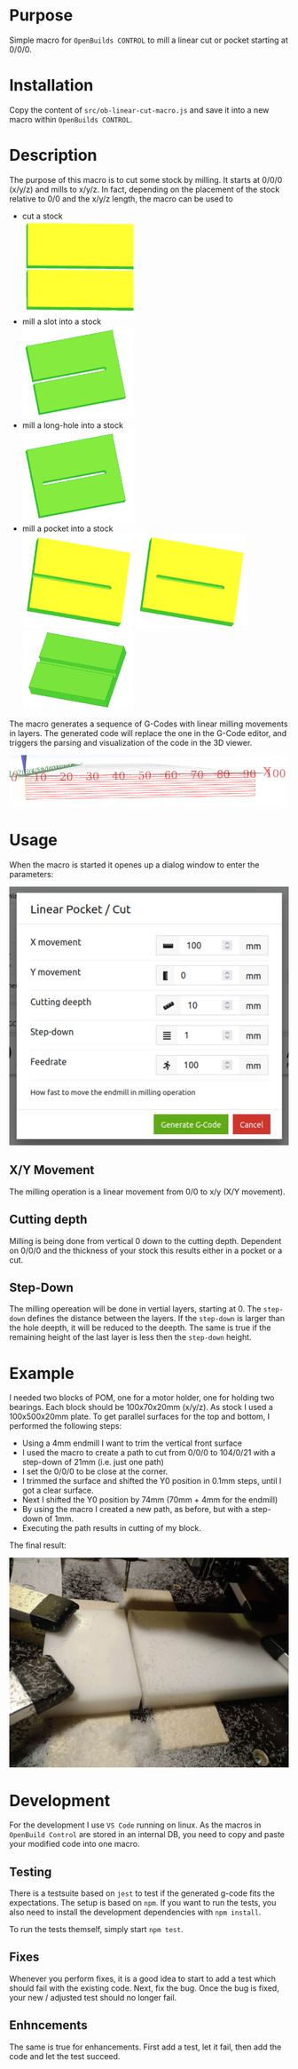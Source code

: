 # Purpose
Simple macro for `OpenBuilds CONTROL` to mill a linear cut or pocket starting at 0/0/0.

# Installation
Copy the content of `src/ob-linear-cut-macro.js` and save it into a new macro within `OpenBuilds CONTROL`.

# Description
The purpose of this macro is to cut some stock by milling. It starts at 0/0/0 (x/y/z) and mills to x/y/z. In fact, depending on the placement of the stock relative to 0/0 and the x/y/z length, the macro can be used to
* cut a stock <br><img src="doc/cut.png" width="200"> 
* mill a slot into a stock <br><img src="doc/slot1.png" width="200"> 
* mill a long-hole into a stock<br><img src="doc/slot2.png" width="200">
* mill a pocket into a stock<br><img src="doc/slot-pocket1.png" width="200"> <img src="doc/slot-pocket2.png" width="200"> <img src="doc/slot-pocket3.png" width="200">

The macro generates a sequence of G-Codes with linear milling movements in layers. The generated code will replace the one in the G-Code editor, and triggers the parsing and visualization of the code in the 3D viewer.

<img src="doc/linear-cut-path.png">

# Usage
When the macro is started it openes up a dialog window to enter the parameters:

<img src="doc/linear-cut-dialog.png">

## X/Y Movement
The milling operation is a linear movement from 0/0 to x/y (X/Y movement). 

## Cutting depth
Milling is being done from vertical 0 down to the cutting depth. Dependent on 0/0/0 and the thickness of your stock this results either in a pocket or a cut.

## Step-Down
The milling opereation will be done in vertial layers, starting at 0. The `step-down` defines the distance between the layers. If the `step-down` is larger than the hole deepth, it will be reduced to the deepth. The same is true if the remaining height of the last layer is less then the `step-down` height.

# Example
I needed two blocks of POM, one for a motor holder, one for holding two bearings. Each block should be 100x70x20mm (x/y/z). As stock I used a 100x500x20mm plate. To get parallel surfaces for the top and bottom, I performed the following steps:
* Using a 4mm endmill I want to trim the vertical front surface
* I used the macro to create a path to cut from 0/0/0 to 104/0/21 with a step-down of 21mm (i.e. just one path)
* I set the 0/0/0 to be close at the corner.
* I trimmed the surface and shifted the Y0 position in 0.1mm steps, until I got a clear surface.
* Next I shifted the Y0 position by 74mm (70mm + 4mm for the endmill)
* By using the macro I created a new path, as before, but with a step-down of 1mm.
* Executing the path results in cutting of my block.

The final result:

![example](doc/linear-cut-example.jpg)


# Development
For the development I use `VS Code` running on linux. As the macros in `OpenBuild Control` are stored in an internal DB, you need to copy and paste your modified code into one macro.

## Testing
There is a testsuite based on `jest` to test if the generated g-code fits the expectations. The setup is based on `npm`. If you want to run the tests, you also need to install the development dependencies with `npm install`.

To run the tests themself, simply start `npm test`.

## Fixes 
Whenever you perform fixes, it is a good idea to start to add a test which should fail with the existing code. Next, fix the bug. Once the bug is fixed, your new / adjusted test should no longer fail.

## Enhncements
The same is true for enhancements. First add a test, let it fail, then add the code and let the test succeed.

